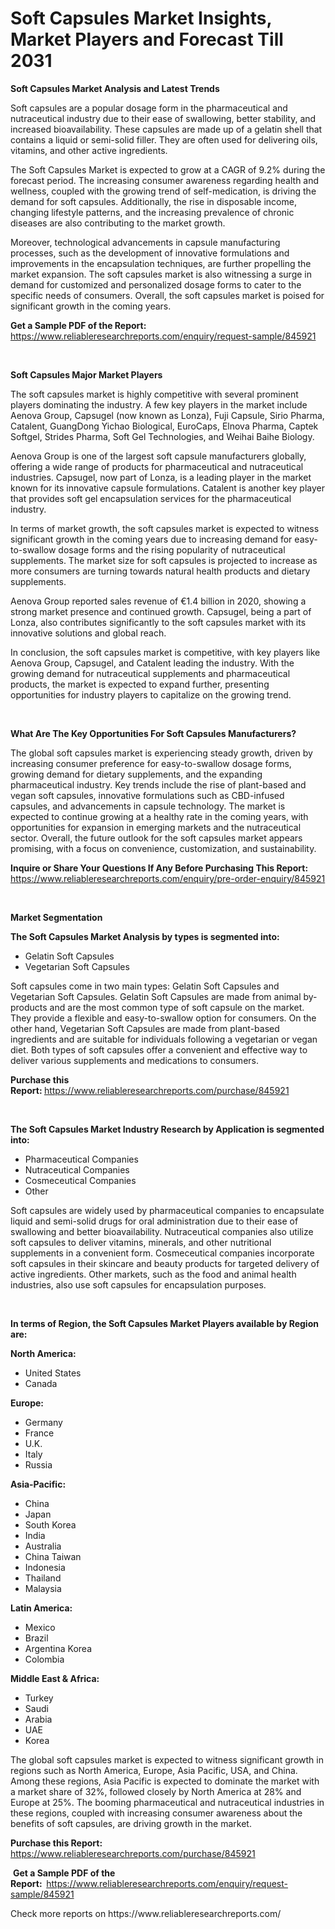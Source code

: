 <p><h1>Soft Capsules Market Insights, Market Players and Forecast Till 2031</h1></p><p><strong>Soft Capsules Market Analysis and Latest Trends</strong></p>
<p><p>Soft capsules are a popular dosage form in the pharmaceutical and nutraceutical industry due to their ease of swallowing, better stability, and increased bioavailability. These capsules are made up of a gelatin shell that contains a liquid or semi-solid filler. They are often used for delivering oils, vitamins, and other active ingredients.</p><p>The Soft Capsules Market is expected to grow at a CAGR of 9.2% during the forecast period. The increasing consumer awareness regarding health and wellness, coupled with the growing trend of self-medication, is driving the demand for soft capsules. Additionally, the rise in disposable income, changing lifestyle patterns, and the increasing prevalence of chronic diseases are also contributing to the market growth.</p><p>Moreover, technological advancements in capsule manufacturing processes, such as the development of innovative formulations and improvements in the encapsulation techniques, are further propelling the market expansion. The soft capsules market is also witnessing a surge in demand for customized and personalized dosage forms to cater to the specific needs of consumers. Overall, the soft capsules market is poised for significant growth in the coming years.</p></p>
<p><strong>Get a Sample PDF of the Report:&nbsp;</strong> <a href="https://www.reliableresearchreports.com/enquiry/request-sample/845921">https://www.reliableresearchreports.com/enquiry/request-sample/845921</a></p>
<p>&nbsp;</p>
<p><strong>Soft Capsules Major Market Players</strong></p>
<p><p>The soft capsules market is highly competitive with several prominent players dominating the industry. A few key players in the market include Aenova Group, Capsugel (now known as Lonza), Fuji Capsule, Sirio Pharma, Catalent, GuangDong Yichao Biological, EuroCaps, Elnova Pharma, Captek Softgel, Strides Pharma, Soft Gel Technologies, and Weihai Baihe Biology.</p><p>Aenova Group is one of the largest soft capsule manufacturers globally, offering a wide range of products for pharmaceutical and nutraceutical industries. Capsugel, now part of Lonza, is a leading player in the market known for its innovative capsule formulations. Catalent is another key player that provides soft gel encapsulation services for the pharmaceutical industry.</p><p>In terms of market growth, the soft capsules market is expected to witness significant growth in the coming years due to increasing demand for easy-to-swallow dosage forms and the rising popularity of nutraceutical supplements. The market size for soft capsules is projected to increase as more consumers are turning towards natural health products and dietary supplements.</p><p>Aenova Group reported sales revenue of €1.4 billion in 2020, showing a strong market presence and continued growth. Capsugel, being a part of Lonza, also contributes significantly to the soft capsules market with its innovative solutions and global reach.</p><p>In conclusion, the soft capsules market is competitive, with key players like Aenova Group, Capsugel, and Catalent leading the industry. With the growing demand for nutraceutical supplements and pharmaceutical products, the market is expected to expand further, presenting opportunities for industry players to capitalize on the growing trend.</p></p>
<p>&nbsp;</p>
<p><strong>What Are The Key Opportunities For Soft Capsules Manufacturers?</strong></p>
<p><p>The global soft capsules market is experiencing steady growth, driven by increasing consumer preference for easy-to-swallow dosage forms, growing demand for dietary supplements, and the expanding pharmaceutical industry. Key trends include the rise of plant-based and vegan soft capsules, innovative formulations such as CBD-infused capsules, and advancements in capsule technology. The market is expected to continue growing at a healthy rate in the coming years, with opportunities for expansion in emerging markets and the nutraceutical sector. Overall, the future outlook for the soft capsules market appears promising, with a focus on convenience, customization, and sustainability.</p></p>
<p><strong>Inquire or Share Your Questions If Any Before Purchasing This Report:</strong> <a href="https://www.reliableresearchreports.com/enquiry/pre-order-enquiry/845921">https://www.reliableresearchreports.com/enquiry/pre-order-enquiry/845921</a></p>
<p>&nbsp;</p>
<p><strong>Market Segmentation</strong></p>
<p><strong>The Soft Capsules Market Analysis by types is segmented into:</strong></p>
<p><ul><li>Gelatin Soft Capsules</li><li>Vegetarian Soft Capsules</li></ul></p>
<p><p>Soft capsules come in two main types: Gelatin Soft Capsules and Vegetarian Soft Capsules. Gelatin Soft Capsules are made from animal by-products and are the most common type of soft capsule on the market. They provide a flexible and easy-to-swallow option for consumers. On the other hand, Vegetarian Soft Capsules are made from plant-based ingredients and are suitable for individuals following a vegetarian or vegan diet. Both types of soft capsules offer a convenient and effective way to deliver various supplements and medications to consumers.</p></p>
<p><strong>Purchase this Report:&nbsp;</strong><a href="https://www.reliableresearchreports.com/purchase/845921">https://www.reliableresearchreports.com/purchase/845921</a></p>
<p>&nbsp;</p>
<p><strong>The Soft Capsules Market Industry Research by Application is segmented into:</strong></p>
<p><ul><li>Pharmaceutical Companies</li><li>Nutraceutical Companies</li><li>Cosmeceutical Companies</li><li>Other</li></ul></p>
<p><p>Soft capsules are widely used by pharmaceutical companies to encapsulate liquid and semi-solid drugs for oral administration due to their ease of swallowing and better bioavailability. Nutraceutical companies also utilize soft capsules to deliver vitamins, minerals, and other nutritional supplements in a convenient form. Cosmeceutical companies incorporate soft capsules in their skincare and beauty products for targeted delivery of active ingredients. Other markets, such as the food and animal health industries, also use soft capsules for encapsulation purposes.</p></p>
<p>&nbsp;</p>
<p><strong>In terms of Region, the Soft Capsules Market Players available by Region are:</strong></p>
<p>
    <p> <strong> North America: </strong>
        <ul>
            <li>United States</li>
            <li>Canada</li>
        </ul>
        </p> 
    <p> <strong> Europe: </strong>
        <ul>
            <li>Germany</li>
            <li>France</li>
            <li>U.K.</li>
            <li>Italy</li>
            <li>Russia</li>
        </ul>
        </p> 
    <p> <strong> Asia-Pacific: </strong>
        <ul>
            <li>China</li>
            <li>Japan</li>
            <li>South Korea</li>
            <li>India</li>
            <li>Australia</li>
            <li>China Taiwan</li>
            <li>Indonesia</li>
            <li>Thailand</li>
            <li>Malaysia</li>
        </ul>
        </p> 
    <p> <strong> Latin America: </strong>
        <ul>
            <li>Mexico</li>
            <li>Brazil</li>
            <li>Argentina Korea</li>
            <li>Colombia</li>
        </ul>
        </p> 
    <p> <strong> Middle East & Africa: </strong>
        <ul>
            <li>Turkey</li>
            <li>Saudi</li>
            <li>Arabia</li>
            <li>UAE</li>
            <li>Korea</li>
        </ul>
    </p>
    </p>
<p><p>The global soft capsules market is expected to witness significant growth in regions such as North America, Europe, Asia Pacific, USA, and China. Among these regions, Asia Pacific is expected to dominate the market with a market share of 32%, followed closely by North America at 28% and Europe at 25%. The booming pharmaceutical and nutraceutical industries in these regions, coupled with increasing consumer awareness about the benefits of soft capsules, are driving growth in the market.</p></p>
<p><strong>Purchase this Report: </strong><a href="https://www.reliableresearchreports.com/purchase/845921">https://www.reliableresearchreports.com/purchase/845921</a></p>
<p>&nbsp;<strong>Get a Sample PDF of the Report:&nbsp;&nbsp;</strong><a href="https://www.reliableresearchreports.com/enquiry/request-sample/845921">https://www.reliableresearchreports.com/enquiry/request-sample/845921</a></p>
<p><strong></strong></p>
<p>Check more reports on https://www.reliableresearchreports.com/</p>